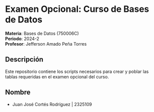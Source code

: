 # Examen Opcional: Curso de Bases de Datos

**Materia**: Bases de Datos (750006C)  
**Periodo**: 2024-2  
**Profesor**: Jefferson Amado Peña Torres  

## Descripción

Este repositorio contiene los scripts necesarios para crear y poblar las tablas requeridas en el examen opcional del curso.

## Nombre

- Juan José Cortés Rodríguez | 2325109
